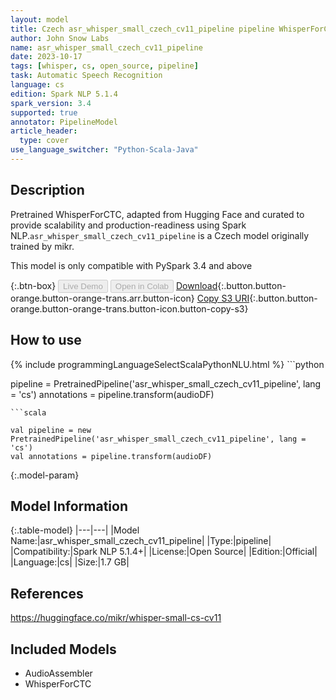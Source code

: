 ```yaml
---
layout: model
title: Czech asr_whisper_small_czech_cv11_pipeline pipeline WhisperForCTC from mikr
author: John Snow Labs
name: asr_whisper_small_czech_cv11_pipeline
date: 2023-10-17
tags: [whisper, cs, open_source, pipeline]
task: Automatic Speech Recognition
language: cs
edition: Spark NLP 5.1.4
spark_version: 3.4
supported: true
annotator: PipelineModel
article_header:
  type: cover
use_language_switcher: "Python-Scala-Java"
---
```


## Description

Pretrained WhisperForCTC, adapted from Hugging Face and curated to provide scalability and production-readiness using Spark NLP.`asr_whisper_small_czech_cv11_pipeline` is a Czech model originally trained by mikr.

This model is only compatible with PySpark 3.4 and above

{:.btn-box}
<button class="button button-orange" disabled>Live Demo</button>
<button class="button button-orange" disabled>Open in Colab</button>
[Download](https://s3.amazonaws.com/auxdata.johnsnowlabs.com/public/models/asr_whisper_small_czech_cv11_pipeline_cs_5.1.4_3.4_1697582077518.zip){:.button.button-orange.button-orange-trans.arr.button-icon}
[Copy S3 URI](s3://auxdata.johnsnowlabs.com/public/models/asr_whisper_small_czech_cv11_pipeline_cs_5.1.4_3.4_1697582077518.zip){:.button.button-orange.button-orange-trans.button-icon.button-copy-s3}

## How to use



<div class="tabs-box" markdown="1">
{% include programmingLanguageSelectScalaPythonNLU.html %}
```python

pipeline = PretrainedPipeline('asr_whisper_small_czech_cv11_pipeline', lang = 'cs')
annotations =  pipeline.transform(audioDF)

```
```scala

val pipeline = new PretrainedPipeline('asr_whisper_small_czech_cv11_pipeline', lang = 'cs')
val annotations = pipeline.transform(audioDF)

```
</div>

{:.model-param}
## Model Information

{:.table-model}
|---|---|
|Model Name:|asr_whisper_small_czech_cv11_pipeline|
|Type:|pipeline|
|Compatibility:|Spark NLP 5.1.4+|
|License:|Open Source|
|Edition:|Official|
|Language:|cs|
|Size:|1.7 GB|

## References

https://huggingface.co/mikr/whisper-small-cs-cv11

## Included Models

- AudioAssembler
- WhisperForCTC